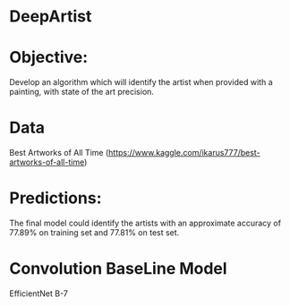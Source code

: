 # DeepArtist

# Objective:
Develop an algorithm which will identify the artist when provided with a painting, with state of the art precision.

# Data
Best Artworks of All Time (https://www.kaggle.com/ikarus777/best-artworks-of-all-time)

# Predictions:
The final model could identify the artists with an approximate accuracy of 77.89% on training set and 77.81% on test set.

# Convolution BaseLine Model
EfficientNet B-7
